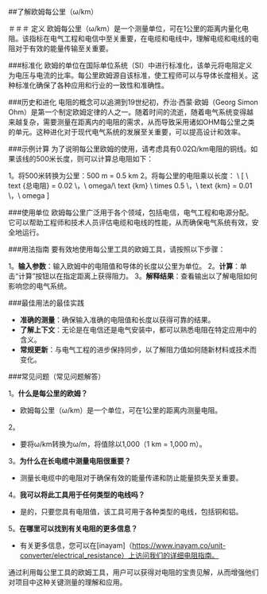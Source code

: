 ##了解欧姆每公里（ω/km）

＃＃＃ 定义
欧姆每公里（ω/km）是一个测量单位，可在1公里的距离内量化电阻。该指标在电气工程和电信中至关重要，在电缆和电线中，理解电缆和电线的电阻对于有效的能量传输至关重要。

###标准化
欧姆的单位在国际单位系统（SI）中进行标准化，该单元将电阻定义为电压与电流的比率。每公里欧姆源自该标准，使工程师可以与导体长度相关。这种标准化确保了各种应用和行业的一致性和准确性。

###历史和进化
电阻的概念可以追溯到19世纪初，乔治·西蒙·欧姆（Georg Simon Ohm）是第一个制定欧姆定律的人之一。随着时间的流逝，随着电气系统变得越来越复杂，需要测量在距离内的电阻的需求，从而导致采用诸如OHM每公里之类的单元。这种进化对于现代电气系统的发展至关重要，可以提高设计和效率。

###示例计算
为了说明每公里欧姆的使用，请考虑具有0.02Ω/km电阻的铜线。如果该线的500米长度，则可以计算总电阻如下：

1。将500米转换为公里：500 m = 0.5 km
2。将每公里的电阻乘以长度：
\ [
\ text {总电阻} = 0.02 \，\ omega/\ text {km} \ times 0.5 \，\ text {km} = 0.01 \，\ omega
\]

###使用单位
欧姆每公里广泛用于各个领域，包括电信，电气工程和电源分配。它可以帮助工程师和技术人员评估电缆和电线的性能，从而确保电气系统有效，安全地运行。

###用法指南
要有效地使用每公里工具的欧姆工具，请按照以下步骤：

1。**输入参数**：输入欧姆中的电阻值和导体的长度以公里为单位。
2。**计算**：单击“计算”按钮以在指定距离上获得阻力。
3。**解释结果**：查看输出以了解电阻如何影响您的电气系统。

###最佳用法的最佳实践
-  **准确的测量**：确保输入准确的电阻值和长度以获得可靠的结果。
-  **了解上下文**：无论是在电信还是电气安装中，都可以熟悉电阻在特定应用中的含义。
-  **常规更新**：与电气工程的进步保持同步，以了解阻力值如何随新材料或技术而变化。

###常见问题（常见问题解答）

1。**什么是每公里的欧姆？**
- 欧姆每公里（ω/km）是一个单位，可在1公里的距离内测量电阻。

2。
- 要将ω/km转换为ω/m，将值除以1,000（1 km = 1,000 m）。

3。**为什么在长电缆中测量电阻很重要？**
- 测量长电缆中的电阻对于确保有效的能量传递和防止能量损失至关重要。

4。**我可以将此工具用于任何类型的电线吗？**
- 是的，只要您具有电阻值，该工具可用于各种类型的电线，包括铜和铝。

5。**在哪里可以找到有关电阻的更多信息？**
- 有关更多信息，您可以在[inayam]（https://www.inayam.co/unit-converter/electrical_resistance）上访问我们的详细电阻指南。

通过利用每公里工具的欧姆工具，用户可以获得对电阻的宝贵见解，从而增强他们对项目中这种关键测量的理解和应用。